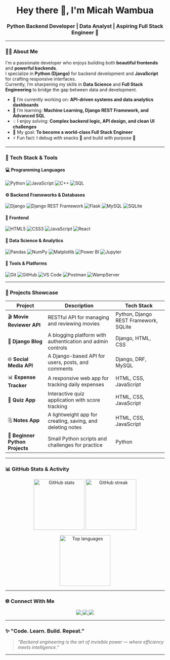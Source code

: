 <!-- Micah Wambua - GitHub Profile README -->

<h1 align="center">Hey there 👋, I'm Micah Wambua</h1>
<h3 align="center">Python Backend Developer | Data Analyst | Aspiring Full Stack Engineer 🚀</h3>

---

### 👨‍💻 About Me

I'm a passionate developer who enjoys building both **beautiful frontends** and **powerful backends**.  
I specialize in **Python (Django)** for backend development and **JavaScript** for crafting responsive interfaces.  
Currently, I’m sharpening my skills in **Data Science** and **Full Stack Engineering** to bridge the gap between data and development.

- 🔭 I’m currently working on: **API-driven systems and data analytics dashboards**
- 🌱 I’m learning: **Machine Learning, Django REST Framework, and Advanced SQL**
- 💡 I enjoy solving: **Complex backend logic, API design, and clean UI challenges**
- 🎯 My goal: **To become a world-class Full Stack Engineer**
- ⚡ Fun fact: I debug with snacks 🍫 and build with purpose 💪

---

### 🧠 Tech Stack & Tools

#### 💻 Programming Languages
![Python](https://img.shields.io/badge/Python-3670A0?style=for-the-badge&logo=python&logoColor=ffdd54)
![JavaScript](https://img.shields.io/badge/JavaScript-F7E017?style=for-the-badge&logo=javascript&logoColor=black)
![C++](https://img.shields.io/badge/C++-00599C?style=for-the-badge&logo=cplusplus&logoColor=white)
![SQL](https://img.shields.io/badge/SQL-025E8C?style=for-the-badge&logo=database&logoColor=white)

#### ⚙️ Backend Frameworks & Databases
![Django](https://img.shields.io/badge/Django-092E20?style=for-the-badge&logo=django&logoColor=white)
![Django REST Framework](https://img.shields.io/badge/DRF-EF3B2D?style=for-the-badge&logo=django&logoColor=white)
![Flask](https://img.shields.io/badge/Flask-000000?style=for-the-badge&logo=flask&logoColor=white)
![MySQL](https://img.shields.io/badge/MySQL-00618A?style=for-the-badge&logo=mysql&logoColor=white)
![SQLite](https://img.shields.io/badge/SQLite-07405E?style=for-the-badge&logo=sqlite&logoColor=white)

#### 🧩 Frontend
![HTML5](https://img.shields.io/badge/HTML5-E34F26?style=for-the-badge&logo=html5&logoColor=white)
![CSS3](https://img.shields.io/badge/CSS3-1572B6?style=for-the-badge&logo=css3&logoColor=white)
![JavaScript](https://img.shields.io/badge/JavaScript-F7E017?style=for-the-badge&logo=javascript&logoColor=black)
![React](https://img.shields.io/badge/React-20232A?style=for-the-badge&logo=react&logoColor=61DAFB)

#### 🧮 Data Science & Analytics
![Pandas](https://img.shields.io/badge/Pandas-150458?style=for-the-badge&logo=pandas&logoColor=white)
![NumPy](https://img.shields.io/badge/Numpy-013243?style=for-the-badge&logo=numpy&logoColor=white)
![Matplotlib](https://img.shields.io/badge/Matplotlib-11557C?style=for-the-badge&logo=python&logoColor=white)
![Power BI](https://img.shields.io/badge/Power%20BI-F2C811?style=for-the-badge&logo=powerbi&logoColor=black)
![Jupyter](https://img.shields.io/badge/Jupyter-F37626?style=for-the-badge&logo=jupyter&logoColor=white)

#### 🧰 Tools & Platforms
![Git](https://img.shields.io/badge/Git-F05032?style=for-the-badge&logo=git&logoColor=white)
![GitHub](https://img.shields.io/badge/GitHub-181717?style=for-the-badge&logo=github&logoColor=white)
![VS Code](https://img.shields.io/badge/VS%20Code-0078D4?style=for-the-badge&logo=visualstudiocode&logoColor=white)
![Postman](https://img.shields.io/badge/Postman-FF6C37?style=for-the-badge&logo=postman&logoColor=white)
![WampServer](https://img.shields.io/badge/WampServer-FF4088?style=for-the-badge&logo=server&logoColor=white)

---

### 🚀 Projects Showcase

| Project | Description | Tech Stack |
|----------|--------------|------------|
| 🎬 **Movie Reviewer API** | RESTful API for managing and reviewing movies | Python, Django REST Framework, SQLite |
| 📝 **Django Blog** | A blogging platform with authentication and admin controls | Django, HTML, CSS |
| 🌐 **Social Media API** | A Django-based API for users, posts, and comments | Django, DRF, MySQL |
| 📊 **Expense Tracker** | A responsive web app for tracking daily expenses | HTML, CSS, JavaScript |
| 🧠 **Quiz App** | Interactive quiz application with score tracking | HTML, CSS, JavaScript |
| 🗒️ **Notes App** | A lightweight app for creating, saving, and deleting notes | HTML, CSS, JavaScript |
| 🐍 **Beginner Python Projects** | Small Python scripts and challenges for practice | Python |

---

### 📊 GitHub Stats & Activity

<p align="center">
  <img src="https://github-readme-stats.vercel.app/api?username=MicahWambua&show_icons=true&theme=tokyonight" alt="GitHub stats" height="160"/>
  <img src="https://github-readme-streak-stats.herokuapp.com/?user=MicahWambua&theme=tokyonight" alt="GitHub streak" height="160"/>
</p>

<p align="center">
  <img src="https://github-readme-stats.vercel.app/api/top-langs/?username=MicahWambua&layout=compact&theme=tokyonight" alt="Top languages" height="160"/>
</p>

---

### 🌐 Connect With Me

<p align="center">
  <a href="https://www.linkedin.com/in/micah-wambua-278579277/" target="_blank">
    <img src="https://img.shields.io/badge/LinkedIn-0072b1?style=for-the-badge&logo=linkedin&logoColor=white"/>
  </a>
  <a href="mailto:your-email@example.com" target="_blank">
    <img src="https://img.shields.io/badge/Email-D14836?style=for-the-badge&logo=gmail&logoColor=white"/>
  </a>
  <a href="https://github.com/MicahWambua" target="_blank">
    <img src="https://img.shields.io/badge/GitHub-181717?style=for-the-badge&logo=github&logoColor=white"/>
  </a>
</p>

---

### ✨ "Code. Learn. Build. Repeat."

> *“Backend engineering is the art of invisible power — where efficiency meets intelligence.”*

---
